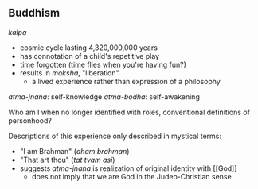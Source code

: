 ## Buddhism 

*kalpa*
- cosmic cycle lasting 4,320,000,000 years
- has connotation of a child's repetitive play
- time forgotten (time flies when you're having fun?)
- results in *moksha*, "liberation"
	- a lived experience rather than expression of a philosophy

*atma-jnana*: self-knowledge
*atma-bodha*: self-awakening

Who am I when no longer identified with roles, conventional definitions of personhood?

Descriptions of this experience only described in mystical terms:
* "I am Brahman" (*aham brahman*)
* "That art thou" (*tat tvam asi*)
* suggests *atma-jnana* is realization of original identity with [[God]]
	* does not imply that we are God in the Judeo-Christian sense